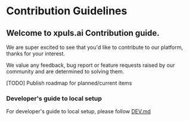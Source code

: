 # Contribution Guidelines

## Welcome to xpuls.ai Contribution guide.

We are super excited to see that you'd like to contribute to our platform, thanks for your interest. 

We value any feedback, bug report or feature requests raised by our community and are determined to solving them.

[TODO] Publish roadmap for planned/current items

### Developer's guide to local setup
For developer's guide to local setup, please follow [DEV.md](./DEV.md)
